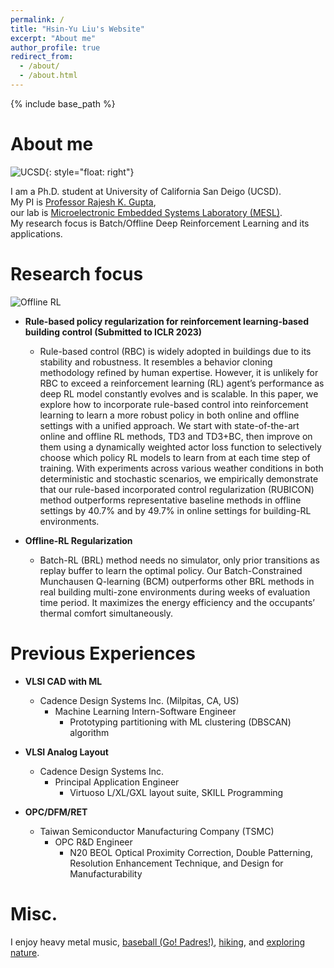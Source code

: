 ```yaml
---
permalink: /
title: "Hsin-Yu Liu's Website"
excerpt: "About me"
author_profile: true
redirect_from: 
  - /about/
  - /about.html
---
```

{% include base_path %}

About me
======
![UCSD](https://upload.wikimedia.org/wikipedia/en/4/44/University_of_California%2C_San_Diego_seal.svg){: style="float: right"}  

I am a Ph.D. student at University of California San Deigo (UCSD).  
My PI is [Professor Rajesh K. Gupta](http://mesl.ucsd.edu/gupta/),  
our lab is [Microelectronic Embedded Systems Laboratory (MESL)](http://mesl.ucsd.edu/).  
My research focus is Batch/Offline Deep Reinforcement Learning and its applications.

Research focus
======
![Offline RL](https://offline-rl.github.io/assets/OFFLINE_RL.gif "Offline-RL")

* **Rule-based policy regularization for reinforcement learning-based building control (Submitted to ICLR 2023)**
  * Rule-based control (RBC) is widely adopted in buildings due to its stability and robustness. It resembles a behavior cloning methodology refined by human expertise. However, it is unlikely for RBC to exceed a reinforcement learning (RL) agent’s performance as deep RL model constantly evolves and is scalable. In this paper, we explore how to incorporate rule-based control into reinforcement learning to learn a more robust policy in both online and offline settings with a unified
approach. We start with state-of-the-art online and offline RL methods, TD3 and
TD3+BC, then improve on them using a dynamically weighted actor loss function to selectively choose which policy RL models to learn from at each time step
of training. With experiments across various weather conditions in both deterministic and stochastic scenarios, we empirically demonstrate that our rule-based
incorporated control regularization (RUBICON) method outperforms representative baseline methods in offline settings by 40.7% and by 49.7% in online settings
for building-RL environments.  

* **Offline-RL Regularization**
  * Batch-RL (BRL) method needs no simulator, only prior transitions as replay buffer to learn the optimal policy. 
  Our Batch-Constrained Munchausen Q-learning (BCM) outperforms other BRL methods in real building multi-zone environments 
  during weeks of evaluation time period. It maximizes the energy efficiency and the occupants’ thermal comfort simultaneously.

Previous Experiences
======
* **VLSI CAD with ML**
  * Cadence Design Systems Inc. (Milpitas, CA, US)
    * Machine Learning Intern-Software Engineer
      * Prototyping partitioning with ML clustering (DBSCAN) algorithm

* **VLSI Analog Layout**
  * Cadence Design Systems Inc. 
    * Principal Application Engineer
      * Virtuoso L/XL/GXL layout suite, SKILL Programming

* **OPC/DFM/RET**
  * Taiwan Semiconductor Manufacturing Company (TSMC) 
    * OPC R&D Engineer
      * N20 BEOL Optical Proximity Correction, Double Patterning, Resolution Enhancement Technique, and Design for Manufacturability 

Misc.
======
I enjoy heavy metal music, [baseball (Go! Padres!)](/images/padres.jpeg), [hiking](/images/mountain.png), and [exploring nature](/images/white_sand.jpeg).